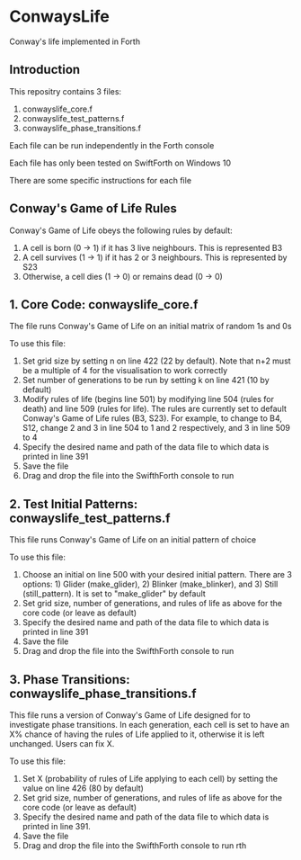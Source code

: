 # ConwaysLife
Conway's life implemented in Forth

## Introduction

This repositry contains 3 files:
1. conwayslife_core.f
2. conwayslife_test_patterns.f
3. conwayslife_phase_transitions.f

Each file can be run independently in the Forth console

Each file has only been tested on SwiftForth on Windows 10

There are some specific instructions for each file

## Conway's Game of Life Rules

Conway's Game of Life obeys the following rules by default:
1. A cell is born (0 -> 1) if it has 3 live neighbours. This is represented B3
2. A cell survives (1 -> 1) if it has 2 or 3 neighbours. This is represented by S23
3. Otherwise, a cell dies (1 -> 0) or remains dead (0 -> 0)


## 1. Core Code: conwayslife_core.f

The file runs Conway's Game of Life on an initial matrix of random 1s and 0s

To use this file:
1. Set grid size by setting n on line 422 (22 by default). Note that n+2 must be a multiple of 4 for the visualisation to work correctly
2. Set number of generations to be run by setting k on line 421 (10 by default)
3. Modify rules of life (begins line 501) by modifying line 504 (rules for death) and line 509 (rules for life). The rules are currently set to default Conway's Game of Life rules (B3, S23). For example, to change to B4, S12, change 2 and 3 in line 504 to 1 and 2 respectively, and 3 in line 509 to 4
4. Specify the desired name and path of the data file to which data is printed in line 391
5. Save the file
6. Drag and drop the file into the SwifthForth console to run

## 2. Test Initial Patterns: conwayslife_test_patterns.f

This file runs Conway's Game of Life on an initial pattern of choice

To use this file:
1. Choose an initial on line 500 with your desired initial pattern. There are 3 options: 1) Glider (make_glider), 2) Blinker (make_blinker), and 3) Still (still_pattern). It is set to "make_glider" by default
2. Set grid size, number of generations, and rules of life as above for the core code (or leave as default)
3. Specify the desired name and path of the data file to which data is printed in line 391
5. Save the file
6. Drag and drop the file into the SwifthForth console to run

## 3. Phase Transitions: conwayslife_phase_transitions.f

This file runs a version of Conway's Game of Life designed for to investigate phase transitions. In each generation, each cell is set to have an X% chance of having the rules of Life applied to it, otherwise it is left unchanged. Users can fix X.

To use this file:
1. Set X (probability of rules of Life applying to each cell) by setting the value on line 426 (80 by default)
2. Set grid size, number of generations, and rules of life as above for the core code (or leave as default)
3. Specify the desired name and path of the data file to which data is printed in line 391.
5. Save the file
6. Drag and drop the file into the SwifthForth console to run
rth
